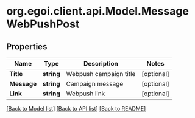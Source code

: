 # org.egoi.client.api.Model.MessageWebPushPost
## Properties

Name | Type | Description | Notes
------------ | ------------- | ------------- | -------------
**Title** | **string** | Webpush campaign title | [optional] 
**Message** | **string** | Campaign message | [optional] 
**Link** | **string** | Webpush link | [optional] 

[[Back to Model list]](../README.md#documentation-for-models) [[Back to API list]](../README.md#documentation-for-api-endpoints) [[Back to README]](../README.md)

